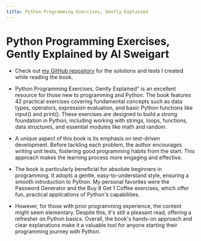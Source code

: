 ```yaml
---
title: Python Programming Exercises, Gently Explained
---
```


# Python Programming Exercises, Gently Explained by Al Sweigart

- Check out [my GitHub repository](https://github.com/quynhnle135/python-exercises) for the solutions and tests I created while reading the book.

- Python Programming Exercises, Gently Explained" is an excellent resource for those new to programming and Python. The book features 42 practical exercises covering fundamental concepts such as data types, operators, expression evaluation, and basic Python functions like input() and print(). These exercises are designed to build a strong foundation in Python, including working with strings, loops, functions, data structures, and essential modules like math and random.

- A unique aspect of this book is its emphasis on test-driven development. Before tackling each problem, the author encourages writing unit tests, fostering good programming habits from the start. This approach makes the learning process more engaging and effective.

- The book is particularly beneficial for absolute beginners in programming. It adopts a gentle, easy-to-understand style, ensuring a smooth introduction to Python. My personal favorites were the Password Generator and the Buy 8 Get 1 Coffee exercises, which offer fun, practical applications of Python's capabilities.

- However, for those with prior programming experience, the content might seem elementary. Despite this, it's still a pleasant read, offering a refresher on Python basics. Overall, the book's hands-on approach and clear explanations make it a valuable tool for anyone starting their programming journey with Python.